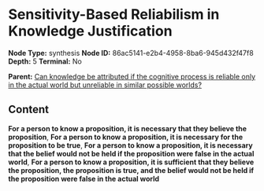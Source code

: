 # Sensitivity-Based Reliabilism in Knowledge Justification

**Node Type:** synthesis
**Node ID:** 86ac5141-e2b4-4958-8ba6-945d432f47f8
**Depth:** 5
**Terminal:** No

**Parent:** [Can knowledge be attributed if the cognitive process is reliable only in the actual world but unreliable in similar possible worlds?](can-knowledge-be-attributed-if-the-cognitive-process-is-reliable-only-in-the-actual-world-but-unreliable-in-similar-possible-worlds-antithesis-8cd2208c-b3c6-4828-8515-221c20ed456a.md)

## Content

**For a person to know a proposition, it is necessary that they believe the proposition**, **For a person to know a proposition, it is necessary for the proposition to be true**, **For a person to know a proposition, it is necessary that the belief would not be held if the proposition were false in the actual world**, **For a person to know a proposition, it is sufficient that they believe the proposition, the proposition is true, and the belief would not be held if the proposition were false in the actual world**
